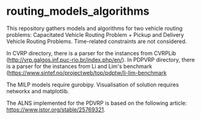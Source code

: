 # routing_models_algorithms

This repository gathers models and algorithms for two vehicle routing problems:
Capacitated Vehicle Routing Problem + Pickup and Delivery Vehicle Routing Problems.
Time-related constraints are not considered.

In CVRP directory, there is a parser for the instances from CVRPLib (http://vrp.galgos.inf.puc-rio.br/index.php/en/).
In PDPVRP directory, there is a parser for the instances from Li and Lim's benchmark (https://www.sintef.no/projectweb/top/pdptw/li-lim-benchmark

The MILP models require gurobipy.
Visualisation of solution requires networkx and matplotlib.

The ALNS implemented for the PDVRP is based on the following article: https://www.jstor.org/stable/25769321.










